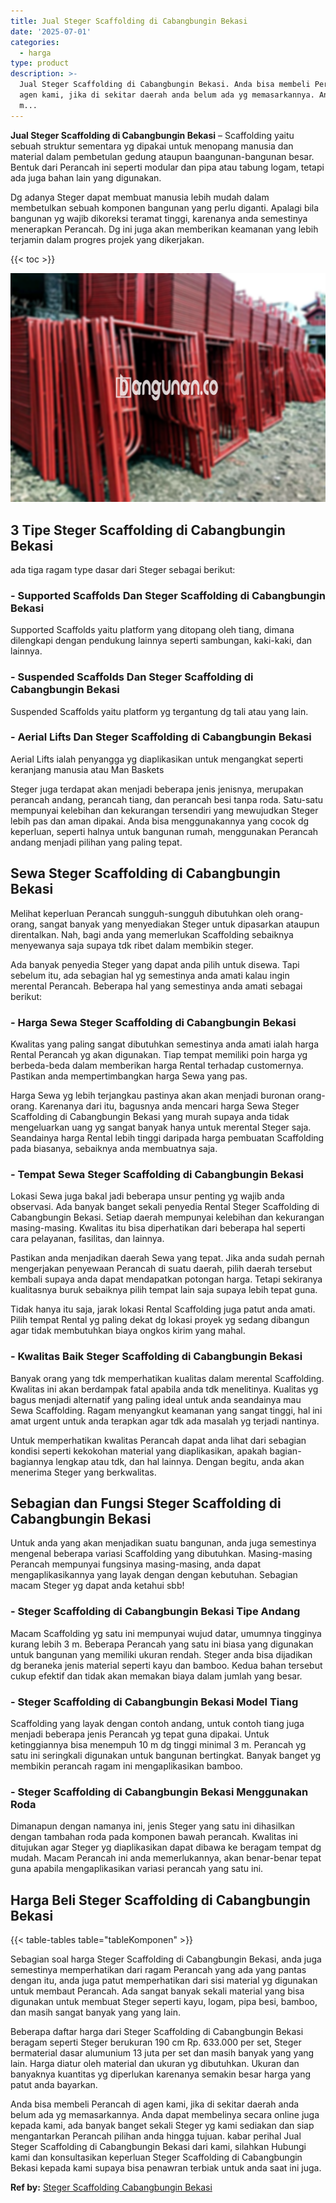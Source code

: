 ```yaml
---
title: Jual Steger Scaffolding di Cabangbungin Bekasi
date: '2025-07-01'
categories:
  - harga
type: product
description: >-
  Jual Steger Scaffolding di Cabangbungin Bekasi. Anda bisa membeli Perancah di
  agen kami, jika di sekitar daerah anda belum ada yg memasarkannya. Anda dapat
  m...
---
```


**Jual Steger Scaffolding di Cabangbungin Bekasi** – Scaffolding yaitu sebuah struktur sementara yg dipakai untuk menopang manusia dan material dalam pembetulan gedung ataupun baangunan-bangunan besar. Bentuk dari Perancah ini seperti modular dan pipa atau tabung logam, tetapi ada juga bahan lain yang digunakan.

Dg adanya Steger dapat membuat manusia lebih mudah dalam membetulkan sebuah komponen bangunan yang perlu diganti. Apalagi bila bangunan yg wajib dikoreksi teramat tinggi, karenanya anda semestinya menerapkan Perancah. Dg ini juga akan memberikan keamanan yang lebih terjamin dalam progres projek yang dikerjakan.

{{< toc >}}

![Jual Steger Scaffolding di Cabangbungin Bekasi](/images/sewa-scaffolding-steger-08.png)

## 3 Tipe Steger Scaffolding di Cabangbungin Bekasi

ada tiga ragam type dasar dari Steger sebagai berikut:

### \- Supported Scaffolds Dan Steger Scaffolding di Cabangbungin Bekasi

Supported Scaffolds yaitu platform yang ditopang oleh tiang, dimana dilengkapi dengan pendukung lainnya seperti sambungan, kaki-kaki, dan lainnya.

### \- Suspended Scaffolds Dan Steger Scaffolding di Cabangbungin Bekasi

Suspended Scaffolds yaitu platform yg tergantung dg tali atau yang lain.

### \- Aerial Lifts Dan Steger Scaffolding di Cabangbungin Bekasi

Aerial Lifts ialah penyangga yg diaplikasikan untuk mengangkat seperti keranjang manusia atau Man Baskets

Steger juga terdapat akan menjadi beberapa jenis jenisnya, merupakan perancah andang, perancah tiang, dan perancah besi tanpa roda. Satu-satu mempunyai kelebihan dan kekurangan tersendiri yang mewujudkan Steger lebih pas dan aman dipakai. Anda bisa menggunakannya yang cocok dg keperluan, seperti halnya untuk bangunan rumah, menggunakan Perancah andang menjadi pilihan yang paling tepat.

## Sewa Steger Scaffolding di Cabangbungin Bekasi

Melihat keperluan Perancah sungguh-sungguh dibutuhkan oleh orang-orang, sangat banyak yang menyediakan Steger untuk dipasarkan ataupun direntalkan. Nah, bagi anda yang memerlukan Scaffolding sebaiknya menyewanya saja supaya tdk ribet dalam membikin steger.

Ada banyak penyedia Steger yang dapat anda pilih untuk disewa. Tapi sebelum itu, ada sebagian hal yg semestinya anda amati kalau ingin merental Perancah. Beberapa hal yang semestinya anda amati sebagai berikut:

### \- Harga Sewa Steger Scaffolding di Cabangbungin Bekasi

Kwalitas yang paling sangat dibutuhkan semestinya anda amati ialah harga Rental Perancah yg akan digunakan. Tiap tempat memiliki poin harga yg berbeda-beda dalam memberikan harga Rental terhadap customernya. Pastikan anda mempertimbangkan harga Sewa yang pas.

Harga Sewa yg lebih terjangkau pastinya akan akan menjadi buronan orang-orang. Karenanya dari itu, bagusnya anda mencari harga Sewa Steger Scaffolding di Cabangbungin Bekasi yang murah supaya anda tidak mengeluarkan uang yg sangat banyak hanya untuk merental Steger saja. Seandainya harga Rental lebih tinggi daripada harga pembuatan Scaffolding pada biasanya, sebaiknya anda membuatnya saja.

### \- Tempat Sewa Steger Scaffolding di Cabangbungin Bekasi

Lokasi Sewa juga bakal jadi beberapa unsur penting yg wajib anda observasi. Ada banyak banget sekali penyedia Rental Steger Scaffolding di Cabangbungin Bekasi. Setiap daerah mempunyai kelebihan dan kekurangan masing-masing. Kwalitas itu bisa diperhatikan dari beberapa hal seperti cara pelayanan, fasilitas, dan lainnya.

Pastikan anda menjadikan daerah Sewa yang tepat. Jika anda sudah pernah mengerjakan penyewaan Perancah di suatu daerah, pilih daerah tersebut kembali supaya anda dapat mendapatkan potongan harga. Tetapi sekiranya kualitasnya buruk sebaiknya pilih tempat lain saja supaya lebih tepat guna.

Tidak hanya itu saja, jarak lokasi Rental Scaffolding juga patut anda amati. Pilih tempat Rental yg paling dekat dg lokasi proyek yg sedang dibangun agar tidak membutuhkan biaya ongkos kirim yang mahal.

### \- Kwalitas Baik Steger Scaffolding di Cabangbungin Bekasi

Banyak orang yang tdk memperhatikan kualitas dalam merental Scaffolding. Kwalitas ini akan berdampak fatal apabila anda tdk menelitinya. Kualitas yg bagus menjadi alternatif yang paling ideal untuk anda seandainya mau Sewa Scaffolding. Ragam menyangkut keamanan yang sangat tinggi, hal ini amat urgent untuk anda terapkan agar tdk ada masalah yg terjadi nantinya.

Untuk memperhatikan kwalitas Perancah dapat anda lihat dari sebagian kondisi seperti kekokohan material yang diaplikasikan, apakah bagian-bagiannya lengkap atau tdk, dan hal lainnya. Dengan begitu, anda akan menerima Steger yang berkwalitas.

## Sebagian dan Fungsi Steger Scaffolding di Cabangbungin Bekasi

Untuk anda yang akan menjadikan suatu bangunan, anda juga semestinya mengenal beberapa variasi Scaffolding yang dibutuhkan. Masing-masing Perancah mempunyai fungsinya masing-masing, anda dapat mengaplikasikannya yang layak dengan dengan kebutuhan. Sebagian macam Steger yg dapat anda ketahui sbb!

### \- Steger Scaffolding di Cabangbungin Bekasi Tipe Andang

Macam Scaffolding yg satu ini mempunyai wujud datar, umumnya tingginya kurang lebih 3 m. Beberapa Perancah yang satu ini biasa yang digunakan untuk bangunan yang memiliki ukuran rendah. Steger anda bisa dijadikan dg beraneka jenis material seperti kayu dan bamboo. Kedua bahan tersebut cukup efektif dan tidak akan memakan biaya dalam jumlah yang besar.

### \- Steger Scaffolding di Cabangbungin Bekasi Model Tiang

Scaffolding yang layak dengan contoh andang, untuk contoh tiang juga menjadi beberapa jenis Perancah yg tepat guna dipakai. Untuk ketinggiannya bisa menempuh 10 m dg tinggi minimal 3 m. Perancah yg satu ini seringkali digunakan untuk bangunan bertingkat. Banyak banget yg membikin perancah ragam ini mengaplikasikan bamboo.

### \- Steger Scaffolding di Cabangbungin Bekasi Menggunakan Roda

Dimanapun dengan namanya ini, jenis Steger yang satu ini dihasilkan dengan tambahan roda pada komponen bawah perancah. Kwalitas ini ditujukan agar Steger yg diaplikasikan dapat dibawa ke beragam tempat dg mudah. Macam Perancah ini anda memerlukannya, akan benar-benar tepat guna apabila mengaplikasikan variasi perancah yang satu ini.

## Harga Beli Steger Scaffolding di Cabangbungin Bekasi

{{< table-tables table="tableKomponen" >}}

Sebagian soal harga Steger Scaffolding di Cabangbungin Bekasi, anda juga semestinya memperhatikan dari ragam Perancah yang ada yang pantas dengan itu, anda juga patut memperhatikan dari sisi material yg digunakan untuk membaut Perancah. Ada sangat banyak sekali material yang bisa digunakan untuk membuat Steger seperti kayu, logam, pipa besi, bamboo, dan masih sangat banyak yang yang lain.

Beberapa daftar harga dari Steger Scaffolding di Cabangbungin Bekasi beragam seperti Steger berukuran 190 cm Rp. 633.000 per set, Steger bermaterial dasar alumunium 13 juta per set dan masih banyak yang yang lain. Harga diatur oleh material dan ukuran yg dibutuhkan. Ukuran dan banyaknya kuantitas yg diperlukan karenanya semakin besar harga yang patut anda bayarkan.

Anda bisa membeli Perancah di agen kami, jika di sekitar daerah anda belum ada yg memasarkannya. Anda dapat membelinya secara online juga kepada kami, ada banyak banget sekali Steger yg kami sediakan dan siap mengantarkan Perancah pilihan anda hingga tujuan. kabar perihal Jual Steger Scaffolding di Cabangbungin Bekasi dari kami, silahkan Hubungi kami dan konsultasikan keperluan Steger Scaffolding di Cabangbungin Bekasi kepada kami supaya bisa penawran terbiak untuk anda saat ini juga.

**Ref by:** [Steger Scaffolding Cabangbungin Bekasi](https://id.wikipedia.org/wiki/Steger)
